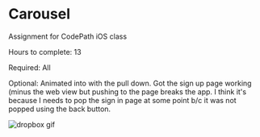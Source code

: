 Carousel
========

Assignment for CodePath iOS class

Hours to complete: 13

Required: All

Optional: Animated into with the pull down. Got the sign up page working (minus the web view but pushing to the page breaks the app.
I think it's because I needs to pop the sign in page at some point b/c it was not popped using the back button.


![dropbox gif](/carousel.gif "Carousel prototype")

